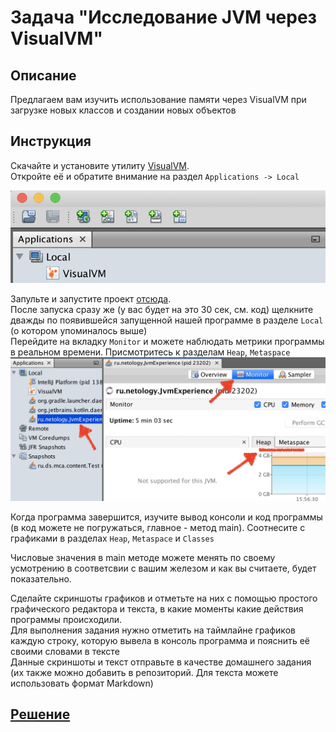 # Задача "Исследование JVM через VisualVM"

## Описание
Предлагаем вам изучить использование памяти через VisualVM при загрузке новых классов и создании новых объектов

## Инструкция
Скачайте и установите утилиту [VisualVM](https://visualvm.github.io/download.html).  
Откройте её и обратите внимание на раздел `Applications -> Local`  

![visualVM-applications-local](visualVM-applications-local.png)

Запульте и запустите проект [отсюда](https://github.com/Arsennikum/jvm-visualvm-experience).  
После запуска сразу же (у вас будет на это 30 сек, см. код) щелкните дважды по появившейся запущенной нашей программе в разделе `Local` (о котором упоминалось выше)  
Перейдите на вкладку `Monitor` и можете наблюдать метрики программы в реальном времени. Присмотритесь к разделам `Heap`, `Metaspace`   
![visualVM-heap-metaspace](visualVM-heap-metaspace.png)

Когда программа завершится, изучите вывод консоли и код программы (в код можете не погружаться, главное - метод main). Соотнесите с графиками в разделах `Heap`, `Metaspace` и `Classes`  

Числовые значения в main методе можете менять по своему усмотрению в соответсвии с вашим железом и как вы считаете, будет показательно.  

Сделайте скриншоты графиков и отметьте на них с помощью простого графического редактора и текста, в какие моменты какие действия программы происходили.  
Для выполнения задания нужно отметить на таймлайне графиков каждую строку, которую вывела в консоль программа и пояснить её своими словами в тексте  
Данные скриншоты и текст отправьте в качестве домашнего задания (их также можно добавить в репозиторий. Для текста можете использовать формат Markdown)  

## [Решение](https://github.com/My-netology/jvm-analysis)